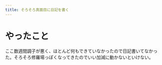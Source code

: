 ```yaml
---
title: そろそろ真面目に日記を書く
---
```


# やったこと

ここ数週間調子が悪く、ほとんど何もできていなかったので日記書いてなかった。そろそろ修羅場っぽくなってきたのでいい加減に動かないといけない。
